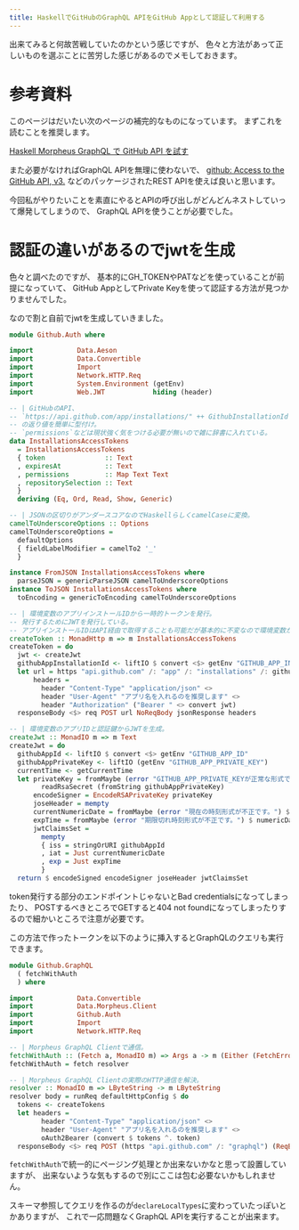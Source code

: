 ```yaml
---
title: HaskellでGitHubのGraphQL APIをGitHub Appとして認証して利用する
---
```


出来てみると何故苦戦していたのかという感じですが、
色々と方法があって正しいものを選ぶことに苦労した感じがあるのでメモしておきます。

# 参考資料

このページはだいたい次のページの補完的なものになっています。
まずこれを読むことを推奨します。

[Haskell Morpheus GraphQL で GitHub API を試す](https://matsubara0507.github.io/posts/2021-12-09-use-morpheus-graphql-for-github.html)

また必要がなければGraphQL APIを無理に使わないで、
[github: Access to the GitHub API, v3.](https://hackage.haskell.org/package/github)
などのパッケージされたREST APIを使えば良いと思います。

今回私がやりたいことを素直にやるとAPIの呼び出しがどんどんネストしていって爆発してしまうので、
GraphQL APIを使うことが必要でした。

# 認証の違いがあるのでjwtを生成

色々と調べたのですが、
基本的にGH_TOKENやPATなどを使っていることが前提になっていて、
GitHub AppとしてPrivate Keyを使って認証する方法が見つかりませんでした。

なので割と自前でjwtを生成していきました。

~~~hs
module Github.Auth where

import           Data.Aeson
import           Data.Convertible
import           Import
import           Network.HTTP.Req
import           System.Environment (getEnv)
import           Web.JWT            hiding (header)

-- | GitHubのAPI、
-- `https://api.github.com/app/installations/" ++ GithubInstallationId ++ "/access_tokens`
-- の返り値を簡単に型付け。
-- `permissions`などは現状強く気をつける必要が無いので雑に辞書に入れている。
data InstallationsAccessTokens
  = InstallationsAccessTokens
  { token               :: Text
  , expiresAt           :: Text
  , permissions         :: Map Text Text
  , repositorySelection :: Text
  }
  deriving (Eq, Ord, Read, Show, Generic)

-- | JSONの区切りがアンダースコアなのでHaskellらしくcamelCaseに変換。
camelToUnderscoreOptions :: Options
camelToUnderscoreOptions =
  defaultOptions
  { fieldLabelModifier = camelTo2 '_'
  }

instance FromJSON InstallationsAccessTokens where
  parseJSON = genericParseJSON camelToUnderscoreOptions
instance ToJSON InstallationsAccessTokens where
  toEncoding = genericToEncoding camelToUnderscoreOptions

-- | 環境変数のアプリインストールIDから一時的トークンを発行。
-- 発行するためにJWTを発行している。
-- アプリインストールIDはAPI経由で取得することも可能だが基本的に不変なので環境変数から取っている。
createToken :: MonadHttp m => m InstallationsAccessTokens
createToken = do
  jwt <- createJwt
  githubAppInstallationId <- liftIO $ convert <$> getEnv "GITHUB_APP_INSTALLATION_ID"
  let url = https "api.github.com" /: "app" /: "installations" /: githubAppInstallationId /: "access_tokens"
      headers =
        header "Content-Type" "application/json" <>
        header "User-Agent" "アプリ名を入れるのを推奨します" <>
        header "Authorization" ("Bearer " <> convert jwt)
  responseBody <$> req POST url NoReqBody jsonResponse headers

-- | 環境変数のアプリIDと認証鍵からJWTを生成。
createJwt :: MonadIO m => m Text
createJwt = do
  githubAppId <- liftIO $ convert <$> getEnv "GITHUB_APP_ID"
  githubAppPrivateKey <- liftIO (getEnv "GITHUB_APP_PRIVATE_KEY")
  currentTime <- getCurrentTime
  let privateKey = fromMaybe (error "GITHUB_APP_PRIVATE_KEYが正常な形式ではありません。") $
        readRsaSecret (fromString githubAppPrivateKey)
      encodeSigner = EncodeRSAPrivateKey privateKey
      joseHeader = mempty
      currentNumericDate = fromMaybe (error "現在の時刻形式が不正です。") $ numericDate $ convert currentTime
      expTime = fromMaybe (error "期限切れ時刻形式が不正です。") $ numericDate $ convert currentTime + 600
      jwtClaimsSet =
        mempty
        { iss = stringOrURI githubAppId
        , iat = Just currentNumericDate
        , exp = Just expTime
        }
  return $ encodeSigned encodeSigner joseHeader jwtClaimsSet
~~~

token発行する部分のエンドポイントじゃないとBad credentialsになってしまったり、
POSTするべきところでGETすると404 not foundになってしまったりするので細かいところで注意が必要です。

この方法で作ったトークンを以下のように挿入するとGraphQLのクエリも実行できます。

~~~hs
module Github.GraphQL
  ( fetchWithAuth
  ) where

import           Data.Convertible
import           Data.Morpheus.Client
import           Github.Auth
import           Import
import           Network.HTTP.Req

-- | Morpheus GraphQL Clientで通信。
fetchWithAuth :: (Fetch a, MonadIO m) => Args a -> m (Either (FetchError a) a)
fetchWithAuth = fetch resolver

-- | Morpheus GraphQL Clientの実際のHTTP通信を解決。
resolver :: MonadIO m => LByteString -> m LByteString
resolver body = runReq defaultHttpConfig $ do
  tokens <- createTokens
  let headers =
        header "Content-Type" "application/json" <>
        header "User-Agent" "アプリ名を入れるのを推奨します" <>
        oAuth2Bearer (convert $ tokens ^. token)
  responseBody <$> req POST (https "api.github.com" /: "graphql") (ReqBodyLbs body) lbsResponse headers
~~~

`fetchWithAuth`で統一的にページング処理とか出来ないかなと思って設置していますが、
出来ないような気もするので別にここは包む必要ないかもしれません。

スキーマ参照してクエリを作るのが`declareLocalTypes`に変わっていたっぽいとかありますが、
これで一応問題なくGraphQL APIを実行することが出来ます。
